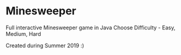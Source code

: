 # Minesweeper
Full interactive Minesweeper game in Java
Choose Difficulty - Easy, Medium, Hard

Created during Summer 2019 :)
